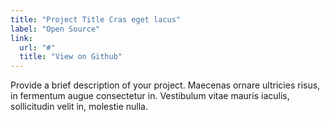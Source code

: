 ```yaml
---
title: "Project Title Cras eget lacus"
label: "Open Source"
link:
  url: "#"
  title: "View on Github"
---
```

Provide a brief description of your project. Maecenas ornare ultricies risus, in fermentum augue consectetur in. Vestibulum vitae mauris iaculis, sollicitudin velit in, molestie nulla.
